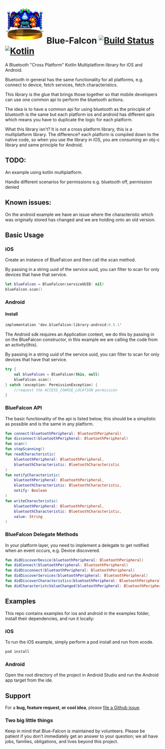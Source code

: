 # ![Blue Falcon](bluefalcon.png) Blue-Falcon [![Build Status](https://api.travis-ci.com/Reedyuk/blue-falcon.svg?branch=master)](https://api.travis-ci.com/Reedyuk/blue-falcon) [![Kotlin](https://img.shields.io/badge/kotlin-1.3.50-blue.svg)](http://kotlinlang.org)

A Bluetooth "Cross Platform" Kotlin Multiplatform library for iOS and Android. 

Bluetooth in general has the same functionality for all platforms, e.g. connect to device, fetch services, fetch characteristics.

This library is the glue that brings those together so that mobile developers can use one common api to perform the bluetooth actions.

The idea is to have a common api for using bluetooth as the principle of bluetooth is the same but each platform ios and android has different apis which means you have to duplicate the logic for each platform.

What this library isn't? It is not a cross platform library, this is a multiplatform library. The difference? each platform is compiled down to the native code, so when you use the library in iOS, you are consuming an obj-c library and same principle for Android.

## TODO:

An example using kotlin multiplatform.

Handle different scenarios for permissions e.g. bluetooth off, permission denied

## Known issues:

On the android example we have an issue where the characteristic which was originally stored has changed and we are holding onto an old version.

## Basic Usage

### iOS

Create an instance of BlueFalcon and then call the scan method. 

By passing in a string uuid of the service uuid, you can filter to scan for only devices that have that service.

```swift
let blueFalcon = BlueFalcon(serviceUUID: nil)
blueFalcon.scan()
```

### Android

#### Install

```kotlin
implementation 'dev.bluefalcon:library-android:0.5.1'
```

The Android sdk requires an Application context, we do this by passing in on the BlueFalcon constructor, in this example we are calling the code from an activity(this).

By passing in a string uuid of the service uuid, you can filter to scan for only devices that have that service.

```kotlin
try {
    val blueFalcon = BlueFalcon(this, null)
    blueFalcon.scan()
} catch (exception: PermissionException) {
    //request the ACCESS_COARSE_LOCATION permission
}
```

### BlueFalcon API

The basic functionality of the api is listed below, this should be a simplistic as possible and is the same in any platform.

```kotlin
fun connect(bluetoothPeripheral: BluetoothPeripheral)
fun disconnect(bluetoothPeripheral: BluetoothPeripheral)
fun scan()
fun stopScanning()
fun readCharacteristic(
    bluetoothPeripheral: BluetoothPeripheral,
    bluetoothCharacteristic: BluetoothCharacteristic
)
fun notifyCharacteristic(
    bluetoothPeripheral: BluetoothPeripheral,
    bluetoothCharacteristic: BluetoothCharacteristic,
    notify: Boolean
)
fun writeCharacteristic(
    bluetoothPeripheral: BluetoothPeripheral,
    bluetoothCharacteristic: BluetoothCharacteristic,
    value: String
)
```

### BlueFalcon Delegate Methods

In your platform layer, you need to implement a delegate to get notified when an event occurs, e.g. Device discovered.

```kotlin
fun didDiscoverDevice(bluetoothPeripheral: BluetoothPeripheral)
fun didConnect(bluetoothPeripheral: BluetoothPeripheral)
fun didDisconnect(bluetoothPeripheral: BluetoothPeripheral)
fun didDiscoverServices(bluetoothPeripheral: BluetoothPeripheral)
fun didDiscoverCharacteristics(bluetoothPeripheral: BluetoothPeripheral)
fun didCharacteristcValueChanged(bluetoothPeripheral: BluetoothPeripheral, bluetoothCharacteristic: BluetoothCharacteristic)
```

## Examples

This repo contains examples for ios and android in the examples folder, install their dependencies, and run it locally:

### iOS

To run the iOS example, simply perform a pod install and run from xcode.

```bash
pod install
```

### Android

Open the root directory of the project in Android Studio and run the Android app target from the ide.

## Support

For a **bug, feature request, or cool idea**, please [file a Github issue](https://github.com/Reedyuk/blue-falcon/issues/new).

### Two big little things

Keep in mind that Blue-Falcon is maintained by volunteers. Please be patient if you don’t immediately get an answer to your question; we all have jobs, families, obligations, and lives beyond this project.
